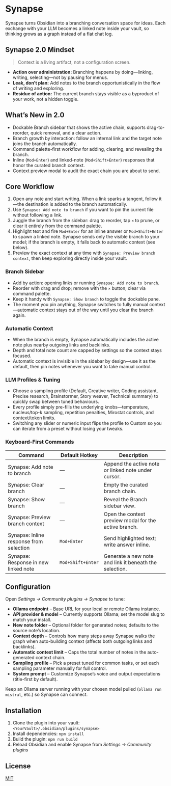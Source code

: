 # Synapse

Synapse turns Obsidian into a branching conversation space for ideas. Each exchange with your LLM becomes a linked note inside your vault, so thinking grows as a graph instead of a flat chat log.

## Synapse 2.0 Mindset

> Context is a living artifact, not a configuration screen.

- **Action over administration:** Branching happens by doing—linking, writing, selecting—not by pausing for menus.
- **Leak, don’t plan:** Add notes to the branch opportunistically in the flow of writing and exploring.
- **Residue of action:** The current branch stays visible as a byproduct of your work, not a hidden toggle.

## What’s New in 2.0

- Dockable Branch sidebar that shows the active chain, supports drag-to-reorder, quick removal, and a clear action.
- Branch growth by interaction: follow an internal link and the target note joins the branch automatically.
- Command palette-first workflow for adding, clearing, and revealing the branch.
- Inline (`Mod+Enter`) and linked-note (`Mod+Shift+Enter`) responses that honor the curated branch context.
- Context preview modal to audit the exact chain you are about to send.

## Core Workflow

1. Open any note and start writing. When a link sparks a tangent, follow it—the destination is added to the branch automatically.
2. Use `Synapse: Add note to branch` if you want to pin the current file without following a link.
3. Juggle the branch from the sidebar: drag to reorder, tap `×` to prune, or clear it entirely from the command palette.
4. Highlight text and fire `Mod+Enter` for an inline answer or `Mod+Shift+Enter` to spawn a linked note. Synapse sends only the visible branch to your model; if the branch is empty, it falls back to automatic context (see below).
5. Preview the exact context at any time with `Synapse: Preview branch context`, then keep exploring directly inside your vault.

### Branch Sidebar

- Add by action: opening links or running `Synapse: Add note to branch`.
- Reorder with drag and drop; remove with the `×` button; clear via command palette.
- Keep it handy with `Synapse: Show branch` to toggle the dockable pane.
- The moment you pin anything, Synapse switches to fully manual context—automatic context stays out of the way until you clear the branch again.

### Automatic Context

- When the branch is empty, Synapse automatically includes the active note plus nearby outgoing links and backlinks.
- Depth and total note count are capped by settings so the context stays focused.
- Automatic context is invisible in the sidebar by design—use it as the default, then pin notes whenever you want to take manual control.

### LLM Profiles & Tuning

- Choose a sampling profile (Default, Creative writer, Coding assistant, Precise research, Brainstormer, Story weaver, Technical summary) to quickly swap between tuned behaviours.
- Every profile simply pre-fills the underlying knobs—temperature, nucleus/top-k sampling, repetition penalties, Mirostat controls, and context/token limits.
- Switching any slider or numeric input flips the profile to Custom so you can iterate from a preset without losing your tweaks.

### Keyboard-First Commands

| Command                                 | Default Hotkey    | Description                                            |
| --------------------------------------- | ----------------- | ------------------------------------------------------ |
| Synapse: Add note to branch             | —                 | Append the active note or linked note under cursor.    |
| Synapse: Clear branch                   | —                 | Empty the curated branch chain.                        |
| Synapse: Show branch                    | —                 | Reveal the Branch sidebar view.                        |
| Synapse: Preview branch context         | —                 | Open the context preview modal for the active branch.  |
| Synapse: Inline response from selection | `Mod+Enter`       | Send highlighted text; write answer inline.            |
| Synapse: Response in new linked note    | `Mod+Shift+Enter` | Generate a new note and link it beneath the selection. |

## Configuration

Open _Settings → Community plugins → Synapse_ to tune:

- **Ollama endpoint** – Base URL for your local or remote Ollama instance.
- **API provider & model** – Currently supports Ollama; set the model slug to match your install.
- **New note folder** – Optional folder for generated notes; defaults to the source note’s location.
- **Context depth** – Controls how many steps away Synapse walks the graph when auto-building context (affects both outgoing links and backlinks).
- **Automatic context limit** – Caps the total number of notes in the auto-generated context chain.
- **Sampling profile** – Pick a preset tuned for common tasks, or set each sampling parameter manually for full control.
- **System prompt** – Customize Synapse’s voice and output expectations (title-first by default).

Keep an Ollama server running with your chosen model pulled (`ollama run mistral`, etc.) so Synapse can connect.

## Installation

1. Clone the plugin into your vault: `<YourVault>/.obsidian/plugins/synapse>`
2. Install dependencies: `npm install`
3. Build the plugin: `npm run build`
4. Reload Obsidian and enable Synapse from _Settings → Community plugins_

## License

[MIT](https://choosealicense.com/licenses/mit/)

